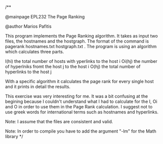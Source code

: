 /**

@mainpage EPL232 The Page Ranking

@author Marios Pafitis

This program implements the Page Ranking algorithm. It takes as input two
files, the hostnames and the hostgraph. The format of the command is
pagerank hostnames.txt hostgraph.txt . The program is using an algorithm which 
calculates three parts. 

I(hi) the total number of hosts with yperlinks to the host i
Oi(hj) the number of hyperlniks fromt the host j to the host i
O(hj) the total number of hyperlinks to the host j

With a specific algorithm it calculates the page rank for every single host
and it prints in detail the results. 

This exercise was very interesting for me. It was a bit confusing at the begining because 
I couldn't understand what I had to calculate for the  I, Oi and O in order to use them in the 
Page Rank calculation. I suggest not to use greek words for international terms such as 
hostnames and hyperlinks.

Note: I assume that the files are consistent and valid.

Note: In order to compile you have to add the argument "-lm" for the Math library
*/
